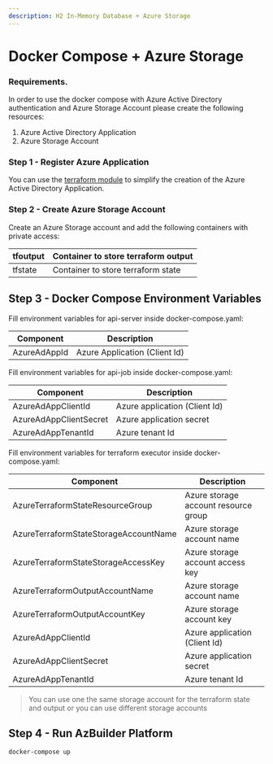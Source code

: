```yaml
---
description: H2 In-Memory Database + Azure Storage
---
```


# Docker Compose + Azure Storage

### Requirements.

In order to use the docker compose with Azure Active Directory authentication and  Azure Storage Account please create the following resources:

1. Azure Active Directory Application
2. Azure Storage Account

### Step 1 - Register Azure Application

You can use the [terraform module](https://github.com/AzBuilder/terraform-azurerm-terrakube-app-registration) to simplify the creation of the Azure Active Directory Application.

### Step 2 - Create Azure Storage Account

Create an Azure Storage account and add the following containers with private access:

| tfoutput | Container to store terraform output |
| -------- | ----------------------------------- |
| tfstate  | Container to store terraform state  |

## Step 3 - Docker Compose Environment Variables

Fill environment variables for api-server inside docker-compose.yaml:

| Component    | Description                   |
| ------------ | ----------------------------- |
| AzureAdAppId | Azure Application (Client Id) |

Fill environment variables for api-job inside docker-compose.yaml:

| Component              | Description                   |
| ---------------------- | ----------------------------- |
| AzureAdAppClientId     | Azure application (Client Id) |
| AzureAdAppClientSecret | Azure application secret      |
| AzureAdAppTenantId     | Azure tenant Id               |

Fill environment variables for terraform executor inside docker-compose.yaml:

| Component                             | Description                          |
| ------------------------------------- | ------------------------------------ |
| AzureTerraformStateResourceGroup      | Azure storage account resource group |
| AzureTerraformStateStorageAccountName | Azure storage account name           |
| AzureTerraformStateStorageAccessKey   | Azure storage account access key     |
| AzureTerraformOutputAccountName       | Azure storage account name           |
| AzureTerraformOutputAccountKey        | Azure storage account key            |
| AzureAdAppClientId                    | Azure application (Client Id)        |
| AzureAdAppClientSecret                | Azure application secret             |
| AzureAdAppTenantId                    | Azure tenant Id                      |

> You can use one the same storage account for the terraform state and output or you can use different storage accounts

## Step 4 - Run AzBuilder Platform

```bash
docker-compose up
```
